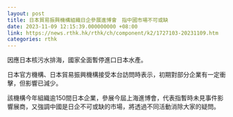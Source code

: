 ```yaml
---
layout: post
title: 日本貿易振興機構組織日企參展進博會　指中國市場不可或缺
date: 2023-11-09 12:15:39.000000000 +08:00
link: https://news.rthk.hk/rthk/ch/component/k2/1727103-20231109.htm
categories: rthk
---
```


因應日本核污水排海，國家全面暫停進口日本水產。

日本官方機構、日本貿易振興機構接受本台訪問時表示，初期對部分企業有一定衝擊，但影響已減少。

該機構今年組織逾150間日本企業，參展今屆上海進博會，代表指暫時未見事件影響展商，又強調中國是日企不可或缺的市場，將透過不同活動消除大家的疑問。
